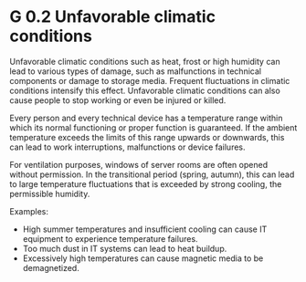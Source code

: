 G 0.2 Unfavorable climatic conditions
========================================

Unfavorable climatic conditions such as heat, frost or high humidity can lead to various types of damage, such as malfunctions in technical components or damage to storage media. Frequent fluctuations in climatic conditions intensify this effect. Unfavorable climatic conditions can also cause people to stop working or even be injured or killed.

Every person and every technical device has a temperature range within which its normal functioning or proper function is guaranteed. If the ambient temperature exceeds the limits of this range upwards or downwards, this can lead to work interruptions, malfunctions or device failures.

For ventilation purposes, windows of server rooms are often opened without permission. In the transitional period (spring, autumn), this can lead to large temperature fluctuations that is exceeded by strong cooling, the permissible humidity.

Examples:

* High summer temperatures and insufficient cooling can cause IT equipment to experience temperature failures.
* Too much dust in IT systems can lead to heat buildup.
* Excessively high temperatures can cause magnetic media to be demagnetized.